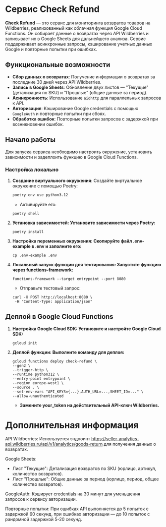 # Сервис Check Refund

**Check Refund** — это сервис для мониторинга возвратов товаров на Wildberries, реализованный как облачная функция Google Cloud Functions. Он собирает данные о возвратах через API Wildberries и записывает их в Google Sheets для дальнейшего анализа. Сервис поддерживает асинхронные запросы, кэширование учетных данных Google и повторные попытки при ошибках.

## Функциональные возможности

- **Сбор данных о возвратах**: Получение информации о возвратах за последние 30 дней через API Wildberries.
- **Запись в Google Sheets**: Обновление двух листов — "Текущие" (детализация по SKU) и "Прошлые" (общие данные за период).
- **Асинхронность**: Использование `aiohttp` для параллельных запросов к API.
- **Авторизация**: Кэширование Google credentials с помощью `GoogleAuth` и повторные попытки при сбоях.
- **Обработка ошибок**: Повторные попытки запросов с задержкой при возникновении ошибок.

## Начало работы

Для запуска сервиса необходимо настроить окружение, установить зависимости и задеплоить функцию в Google Cloud Functions.

### Настройка локально

1. **Создание виртуального окружения**:
   Создайте виртуальное окружение с помощью Poetry:
   ```bash
   poetry env use python3.12
   ```
    - Активируйте его:
   ```
   poetry shell
   ```
   
2. **Установка зависимостей: Установите зависимости через Poetry:**
    ```
   poetry install
   ```
   
3. **Настройка переменных окружения: Скопируйте файл .env-example в .env и заполните его:**
    ```
   cp .env-example .env
   ```
   
4. **Локальный запуск функции для тестирования: Запустите функцию через functions-framework:**
    ```
   functions-framework --target entrypoint --port 8080
   ```
   - Отправьте тестовый запрос:
   ```
   curl -X POST http://localhost:8080 \
    -H "Content-Type: application/json"
   ```
   
## Деплой в Google Cloud Functions
1. **Настройка Google Cloud SDK: Установите и настройте Google Cloud SDK:**
    ```
   gcloud init
   ```
   
2. **Деплой функции: Выполните команду для деплоя:**
    ```
   gcloud functions deploy check-refund \
    --gen2 \
    --trigger-http \
    --runtime python312 \
    --entry-point entrypoint \
    --region europe-west1 \
    --source . \
    --set-env-vars "API_KEYS={...},AUTH_URL=...,SHEET_ID=..." \
    --allow-unauthenticated
   ```
   
    - **Замените your_token на действительный API-ключ Wildberries.**

# Дополнительная информация

API Wildberries: Используется эндпоинт https://seller-analytics-api.wildberries.ru/api/v1/analytics/goods-return для получения данных о возвратах.

Google Sheets:
- Лист "Текущие": Детализация возвратов по SKU (юрлицо, артикул, количество возвратов).
- Лист "Прошлые": Общие данные за период (юрлицо, период, общее количество возвратов).

GoogleAuth: Кэширует credentials на 30 минут для уменьшения запросов к сервису авторизации. 

Повторные попытки: При ошибках API выполняется до 5 попыток с задержкой 60 секунд, при ошибках авторизации — до 10 попыток с рандомной задержкой 5-20 секунд.
